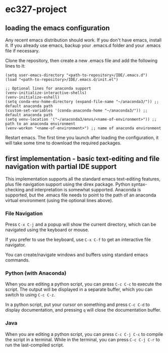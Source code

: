# ec327-project

## loading the emacs configuration
Any recent emacs distribution should work.  If you don't have emacs, install it.
If you already use emacs, backup your .emacs.d folder and your .emacs file if necessary.

Clone the repository, then create a new .emacs file and add the following lines to it:
```
(setq user-emacs-directory "<path-to-repository>/IDE/.emacs.d")
(load "<path-to-repository>/IDE/.emacs.d/init.el")

;; Optional lines for anaconda support
(venv-initialize-interactive-shells)
(venv-initialize-eshell)
(setq conda-env-home-directory (expand-file-name "~/anaconda3/")) ;; default anaconda path
(custom-set-variables '(conda-anaconda-home "~/anaconda3/")) ;; default anaconda path
(setq venv-location '("~/anaconda3/envs/<name-of-environment>")) ;; path to an anaconda environment
(venv-workon "<name-of-environment>") ;; name of anaconda environment

```
Restart emacs.  The first time you launch after loading the configuration, it will take some time to download the required packages.


## first implementation - basic text-editing and file navigation with partial IDE support
This implementation supports all the standard emacs text-editing features, plus file navigation support using the direx package.  Python syntax-checking and interpretation is somewhat supported.  Anaconda is supported, but the .emacs file needs to point to the path of an anaconda virtual environment (using the optional lines above).

### File Navigation
Press `C-x C-j` and a popup will show the current directory, which can be navigated using the keyboard or mouse.

If you prefer to use the keyboard, use `C-x C-f` to get an interactive file navigator.

You can create/navigate windows and buffers using standard emacs commands.

### Python (with Anaconda)

When you are editing a python script, you can press `C-c C-c` to execute the script.  The output will be displayed in a separate buffer, which you can switch to using `C-c C-z`.

In a python script, put your cursor on something and press `C-c C-d` to display documentation, and pressing `q` will close the documentation buffer.

### Java
When you are editing a python script, you can press `C-c C-j C-c` to compile the script in a terminal.  While in the terminal, you can press `C-c C-j C-r` to run the last-compiled script.
